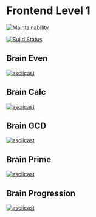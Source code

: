 # Frontend Level 1
[![Maintainability](https://api.codeclimate.com/v1/badges/2b825730d952816eba14/maintainability)](https://codeclimate.com/github/NikitaNaumenko/frontend-project-lvl1/maintainability)

[![Build Status](https://travis-ci.org/NikitaNaumenko/frontend-project-lvl1.svg?branch=master)](https://travis-ci.org/NikitaNaumenko/frontend-project-lvl1)

## Brain Even
[![asciicast](https://asciinema.org/a/l56oMC7jbOyACrF78kzltKpKK.svg)](https://asciinema.org/a/l56oMC7jbOyACrF78kzltKpKK)
## Brain Calc
[![asciicast](https://asciinema.org/a/o7XSv7WCkt0hEKFcGl2B3PX4i.svg)](https://asciinema.org/a/o7XSv7WCkt0hEKFcGl2B3PX4i)
## Brain GCD
[![asciicast](https://asciinema.org/a/n91qAiF9dkZVVW3vc8GlaOI3H.svg)](https://asciinema.org/a/n91qAiF9dkZVVW3vc8GlaOI3H)
## Brain Prime
[![asciicast](https://asciinema.org/a/ULA9tFUKmTmdrmsPQNM0GbOxV.svg)](https://asciinema.org/a/ULA9tFUKmTmdrmsPQNM0GbOxV)
## Brain Progression
[![asciicast](https://asciinema.org/a/mBXNAGzhLxVyCy8P03ddXVfUs.svg)](https://asciinema.org/a/mBXNAGzhLxVyCy8P03ddXVfUs)
